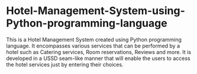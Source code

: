 # Hotel-Management-System-using-Python-programming-language
This is a Hotel Management System created using Python programming language. It encompasses various services that can be performed by a hotel such as Catering services, Room reservations, Reviews and more. It is developed in a USSD seam-like manner that will enable the users to access the hotel services just by entering their choices.
